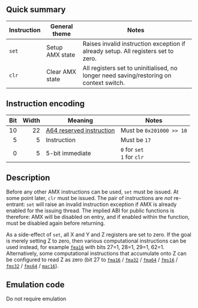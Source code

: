 ## Quick summary

|Instruction|General theme|Notes|
|---|---|---|
|`set`|Setup AMX state|Raises invalid instruction exception if already setup. All registers set to zero.|
|`clr`|Clear AMX state|All registers set to uninitialised, no longer need saving/restoring on context switch.|

## Instruction encoding

|Bit|Width|Meaning|Notes|
|---:|---:|---|---|
|10|22|[A64 reserved instruction](aarch64.md)|Must be `0x201000 >> 10`|
|5|5|Instruction|Must be `17`|
|0|5|5-bit immediate|`0` for `set`<br/>`1` for `clr`|

## Description

Before any other AMX instructions can be used, `set` must be issued. At some point later, `clr` must be issued. The pair of instructions are _not_ re-entrant: `set` will raise an invalid instruction exception if AMX is already enabled for the issuing thread. The implied ABI for public functions is therefore: AMX will be disabled on entry, and if enabled within the function, must be disabled again before returning.

As a side-effect of `set`, all X and Y and Z registers are set to zero. If the goal is merely setting Z to zero, then various computational instructions can be used instead, for example [`fma16`](fma.md) with bits 27=1, 28=1, 29=1, 62=1. Alternatively, some computational instructions that accumulate onto Z can be configured to read Z as zero (bit 27 to [`fma16`](fma.md) / [`fma32`](fma.md) / [`fma64`](fma.md) / [`fms16`](fms.md) / [`fms32`](fms.md) / [`fms64`](fms.md) / [`mac16`](mac16.md)).

## Emulation code

Do not require emulation
